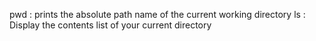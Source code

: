 pwd : prints the absolute path name of the current working directory
ls : Display the contents list of your current directory
